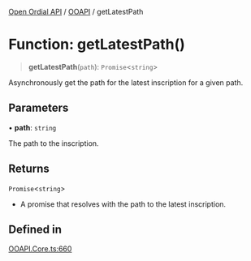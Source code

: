 [Open Ordial API](../../README.md) / [OOAPI](../README.md) / getLatestPath

# Function: getLatestPath()

> **getLatestPath**(`path`): `Promise`\<`string`\>

Asynchronously get the path for the latest inscription for a given path.

## Parameters

• **path**: `string`

The path to the inscription.

## Returns

`Promise`\<`string`\>

- A promise that resolves with the path to the latest inscription.

## Defined in

[OOAPI.Core.ts:660](https://github.com/sagaverse-io/SagaverseOrdinalAPI/blob/90d228bc8061a836e19a66b3b1e83f3192c2e482/src/OOAPI.Core.ts#L660)
